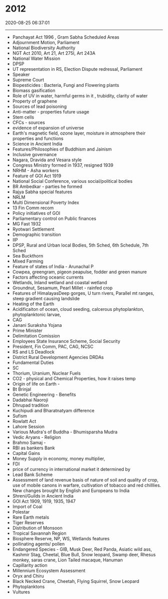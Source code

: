 # 2012

2020-08-25 06:37:01

---

- Panchayat Act 1996 , Gram Sabha Scheduled Areas
- Adjournment Motion, Parliament
- National Biodiversity Authority
- NGT Act 2010, Art 21, Art 275I, Art 243A
- National Water Mission
- DPSP
- UT representation in RS, Election Dispute redressal, Parliament
- Speaker
- Supreme Court
- Biopesticides : Bacteria, Fungi and Flowering plants
- Biomass gasification
- Role of UV in water, harmful germs in it , trubidity, clarity of water
- Property of graphene
- Sources of lead poisoning
- Anti-matter - properties future usage
- Stem cells
- CFCs - sources
- evidence of expansion of universe
- Earth's magnetic field, ozone layer, moisture in atmosphere their properties and functions
- Science in Ancient India
- Features/Philosophies of Buddhism and Jainism
- Inclusive governance
- Nagara, Dravida and Vesara style
- Congress Ministry formed in 1937, resigned 1939
- NRHM - Asha workers
- Feature of GOI Act 1919
- National Social Conference, various social/political bodies
- BR Ambedkar - parties he formed
- Rajya Sabha special features
- NRLM
- Multi Dimensional Poverty Index
- 13 Fin Comm recom
- Policy initiatives of GOI
- Parliamentary control on Public finances
- MG Fast 1932
- Ryotwari Settlement
- Demographic transition
- IIP
- DPSP, Rural and Urban local Bodies, 5th Sched, 6th Schedule, 7th Sched
- Sea Buckthorn
- Mixed Farming
- Feature of states of India - Arunachal P
- Cowpea, greengram, pigeon peapulse, fodder and green manure
- Factors affecting oceanic currents
- Wetlands, Inland wetland and coastal wetland
- Groundnut, Sesamum, Pearl Millet - rainfed crop
- Features of HimalayasDeep gorges, U turn rivers, Parallel mt ranges, steep gradient causing landslide
- Heating of the Earth
- Acidificaiton of ocean, cloud seeding, calcerous phytoplankton, phytoplanktonic larvae,
- CAG
- Janani Suraksha Yojana
- Prime Minister
- Delimitation Comission
- Employees State Insurance Scheme, Social Security
- President, Fin Comm, PAC, CAG, NCSC
- RS and LS Deadlock
- District Rural Development Agencies DRDAs
- Fundamental Duties
- SC
- Thorium, Uranium, Nuclear Fuels
- CO2 - physical and Chemical Properties, how it raises temp
- Origin of life on Earth -
- Bt Brinjal
- Genetic Engineering - Benefits
- Dadabhai Naoroji
- Dhrupad tradition
- Kuchipudi and Bharatnatyam difference
- Sufism
- Rowlatt Act
- Lahore Session
- Various Mudra's of Buddha - Bhumisparsha Mudra
- Vedic Aryans - Religion
- Brahmo Samaj -
- RBI as bankers Bank
- Capital Gains
- Money Supply in economy, money multiplier,
- FDI
- price of currency in international market it determined by
- Lead Bank Scheme
- Assessment of land revenue basis of nature of soil and quality of crop, use of mobile canons in warfare, cultivation of tobacco and red chilllies. New changes brought by English and Europeans to India
- Shreni/Guilds in Ancient India
- GOI Act 1909, 1919, 1935, 1947
- Import of Coal
- Polestar
- Rare Earth metals
- Tiger Reserves
- Distribution of Monsoon
- Tropical Savannah Region
- Biosphere Reserve, NP, WS, Wetlands features
- pollinating agents/ pollen
- Endangered Species - GIB, Musk Deer, Red Panda, Asiatic wild ass, Kashmir Stag, Cheetal, Blue Bull, Snow leopard, Swamp deer, Rhesus monkey, saras crane, Lion Tailed macaque, Hanuman
- Capillarity action
- Millennium Ecosystem Assessment
- Oryx and Chiru
- Black Necked Crane, Cheetah, Flying Squirrel, Snow Leopard
- Phytoplanktons
- Vultures
